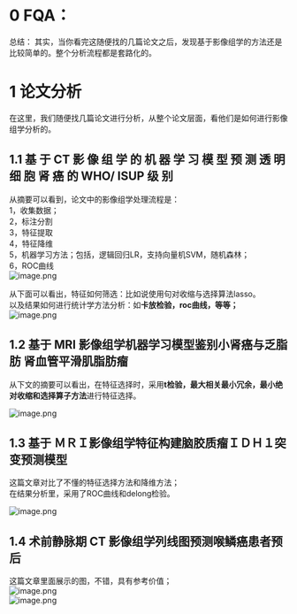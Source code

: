
<a name="m7bok"></a>
# 0 FQA：
总结：
其实，当你看完这随便找的几篇论文之后，发现基于影像组学的方法还是比较简单的。整个分析流程都是套路化的。


<a name="CYXSu"></a>
# 1 论文分析
在这里，我们随便找几篇论文进行分析，从整个论文层面，看他们是如何进行影像组学分析的。

<a name="UzYkS"></a>
## 1.1 基 于 CT 影 像 组 学 的 机 器 学 习 模 型 预 测 透 明 细 胞 肾 癌 的 WHO/ ISUP 级 别
从摘要可以看到，论文中的影像组学处理流程是：<br />1，收集数据；<br />2，标注分割<br />3，特征提取<br />4，特征降维<br />5，机器学习方法；包括，逻辑回归LR，支持向量机SVM，随机森林；<br />6，ROC曲线<br />![image.png](https://cdn.nlark.com/yuque/0/2024/png/38497976/1705219718768-f65b439e-c3d4-4119-83eb-91dfda5dec4f.png#averageHue=%23fcfbf4&clientId=uf905ef61-6b38-4&from=paste&height=274&id=u21df5146&originHeight=548&originWidth=2034&originalType=binary&ratio=2&rotation=0&showTitle=false&size=416414&status=done&style=none&taskId=uf836ffbd-7971-49cb-87a7-1887fc733d8&title=&width=1017)

从下面可以看出，特征如何筛选：比如说使用句对收缩与选择算法lasso。<br />以及结果如何进行统计学方法分析：如**卡放检验，roc曲线，等等；**<br />![image.png](https://cdn.nlark.com/yuque/0/2024/png/38497976/1705219908924-066f84ec-d913-4dc8-ab32-39b1f118eebd.png#averageHue=%23fcf6ef&clientId=uf905ef61-6b38-4&from=paste&height=528&id=u58f8d1c0&originHeight=1056&originWidth=1026&originalType=binary&ratio=2&rotation=0&showTitle=false&size=442984&status=done&style=none&taskId=ua07f9387-4934-445d-a5a2-db70d6a5e13&title=&width=513)

<a name="h5EU3"></a>
## 1.2 基于 MRI 影像组学机器学习模型鉴别小肾癌与乏脂肪 肾血管平滑肌脂肪瘤

从下文的摘要可以看出，在特征选择时，采用**t检验，最大相关最小冗余，最小绝对收缩和选择算子方法**进行特征选择。

![image.png](https://cdn.nlark.com/yuque/0/2024/png/38497976/1705224345455-2a9881f8-efa6-4be1-9a27-81d831a89cc5.png#averageHue=%23faf8ea&clientId=u5e1d35cd-d44f-4&from=paste&height=413&id=u9148b3d0&originHeight=826&originWidth=2454&originalType=binary&ratio=2&rotation=0&showTitle=false&size=639663&status=done&style=none&taskId=u4ae26f49-fbc7-4229-ab3d-0796c58bbb8&title=&width=1227)


<a name="ZiCTq"></a>
## 1.3 基于 ＭＲＩ影像组学特征构建脑胶质瘤ＩＤＨ１突变预测模型
这篇文章对比了不懂的特征选择方法和降维方法；<br />在结果分析里，采用了ROC曲线和delong检验。

![image.png](https://cdn.nlark.com/yuque/0/2024/png/38497976/1705224908353-5d485b5e-6284-41a0-8da3-dce64c887195.png#averageHue=%23e2e2e2&clientId=u5e1d35cd-d44f-4&from=paste&height=742&id=u06418720&originHeight=1484&originWidth=2282&originalType=binary&ratio=2&rotation=0&showTitle=false&size=803482&status=done&style=none&taskId=u7ec07d2e-473c-4a36-9470-9d88ba84000&title=&width=1141)


<a name="rwPW4"></a>
## 1.4 术前静脉期 CT 影像组学列线图预测喉鳞癌患者预后

这篇文章里面展示的图，不错，具有参考价值；<br />![image.png](https://cdn.nlark.com/yuque/0/2024/png/38497976/1705225033131-c7676e50-a56c-43c7-8d1f-e43fda174a3c.png#averageHue=%23fefefe&clientId=u5e1d35cd-d44f-4&from=paste&height=457&id=u46a02b89&originHeight=914&originWidth=2568&originalType=binary&ratio=2&rotation=0&showTitle=false&size=602521&status=done&style=none&taskId=ua5291b32-33fe-49cc-8b89-8cf77cc1601&title=&width=1284)<br />![image.png](https://cdn.nlark.com/yuque/0/2024/png/38497976/1705225061673-c0bd4c9f-b21c-4c0b-bd3f-c5bc393a3dc4.png#averageHue=%23f8f0ed&clientId=u5e1d35cd-d44f-4&from=paste&height=760&id=uf986fc8d&originHeight=1520&originWidth=2516&originalType=binary&ratio=2&rotation=0&showTitle=false&size=1514881&status=done&style=none&taskId=u2ccfaaf9-d1e0-41e0-8607-33d23d1e095&title=&width=1258)








